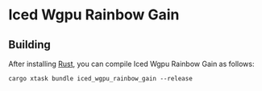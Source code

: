 # Iced Wgpu Rainbow Gain

## Building

After installing [Rust](https://rustup.rs/), you can compile Iced Wgpu Rainbow Gain as follows:

```shell
cargo xtask bundle iced_wgpu_rainbow_gain --release
```
